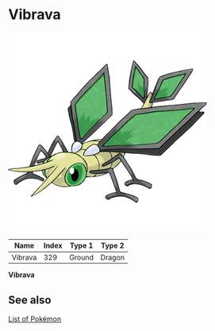 # Vibrava


![Vibrava](images/329.png)

| **Name** | **Index** | **Type 1** | **Type 2** |
|----|----|----|----|
| Vibrava | 329 | Ground | Dragon  |

**Vibrava** 

## See also

[List of Pokémon](../pokemon.md)
